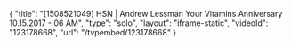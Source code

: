 {
    "title": "[1508521049] HSN | Andrew Lessman Your Vitamins Anniversary 10.15.2017 - 06 AM",
    "type": "solo",
    "layout": "iframe-static",
    "videoId": "123178668",
    "url": "\/tvpembed\/123178668"
}